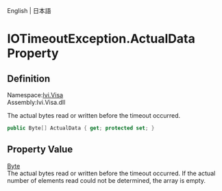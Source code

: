 English | 日本語

# IOTimeoutException.ActualData Property

## Definition
Namespace:[Ivi.Visa](../Visa.md)<BR>
Assembly:Ivi.Visa.dll<BR>

The actual bytes read or written before the timeout occurred.
```C#
public Byte[] ActualData { get; protected set; }
```

## Property Value
[Byte](https://learn.microsoft.com/en-us/dotnet/api/system.byte)<BR>
The actual bytes read or written before the timeout occurred.  If the actual number of elements read could not be determined, the array is empty.
